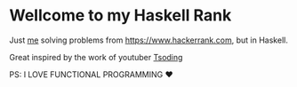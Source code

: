 # Wellcome to my Haskell Rank

Just [me](https://www.hackerrank.com/fabio1079) solving problems from https://www.hackerrank.com, but in Haskell.

Great inspired by the work of youtuber [Tsoding](https://www.youtube.com/channel/UCEbYhDd6c6vngsF5PQpFVWg)

PS: I LOVE FUNCTIONAL PROGRAMMING ❤️️
